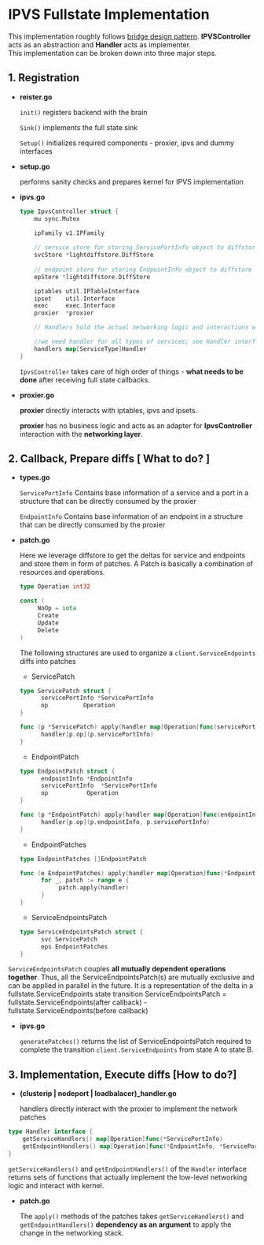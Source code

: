 # IPVS Fullstate Implementation

This implementation roughly follows [bridge design pattern](https://en.wikipedia.org/wiki/Bridge_pattern).  **IPVSController** acts as an abstraction and **Handler** acts as implementer.  
This implementation can be broken down into three major steps.

## 1. Registration

- **reister.go**

  ```init()``` registers backend with the brain

  ```Sink()``` implements the full state sink

  ```Setup()``` initializes required components - proxier, ipvs and dummy interfaces

- **setup.go**

  performs sanity checks and prepares kernel for IPVS implementation

- **ipvs.go**
  ```go
  type IpvsController struct {
      mu sync.Mutex
  
      ipFamily v1.IPFamily
      
      // service store for storing ServicePortInfo object to diffstore
      svcStore *lightdiffstore.DiffStore
      
      // endpoint store for storing EndpointInfo object to diffstore
      epStore *lightdiffstore.DiffStore
  
      iptables util.IPTableInterface
      ipset    util.Interface
      exec     exec.Interface
      proxier  *proxier
  
      // Handlers hold the actual networking logic and interactions with kernel modules 

      //we need handler for all types of services; see Handler interface for reference
      handlers map[ServiceType]Handler
  }
  ```
  ```IpvsController``` takes care of high order of things - **what needs to be done** after receiving full state
  callbacks.

- **proxier.go**

  **proxier** directly interacts with iptables, ipvs and ipsets.

  **proxier** has no business logic and acts as an adapter for **IpvsController** interaction with the **networking
  layer**.

## 2. Callback, Prepare diffs [ What to do? ]

- **types.go**

  ```ServicePortInfo``` Contains base information of a service and a port in a structure that can be directly consumed by the
  proxier

  ```EndpointInfo``` Contains base information of an endpoint in a structure that can be directly consumed by the
  proxier

- **patch.go**

  Here we leverage diffstore to get the deltas for service and endpoints and store them in form of patches. A Patch is
  basically a combination of resources and operations.
   ```go
  type Operation int32
  
  const (
        NoOp = iota
        Create
        Update
        Delete
  )
  ```
  The following structures are used to organize a ```client.ServiceEndpoints``` diffs into patches
    - ServicePatch
  ```go
  type ServicePatch struct {
        servicePortInfo *ServicePortInfo    
        op          Operation
  }
  ```

  ```go
  func (p *ServicePatch) apply(handler map[Operation]func(servicePortInfo *ServicePortInfo)) {
        handler[p.op](p.servicePortInfo)
  }
  ```
    - EndpointPatch
  ```go
  type EndpointPatch struct {
        endpointInfo *EndpointInfo
        servicePortInfo  *ServicePortInfo
        op           Operation
  }
  ```
  ```go
  func (p *EndpointPatch) apply(handler map[Operation]func(endpointInfo *EndpointInfo, servicePortInfo *ServicePortInfo)) {
        handler[p.op](p.endpointInfo, p.servicePortInfo)
  }
  ```
    - EndpointPatches
  ```go
  type EndpointPatches []EndpointPatch
  ```
  ```go
  func (e EndpointPatches) apply(handler map[Operation]func(*EndpointInfo, *ServicePortInfo)) {
	    for _, patch := range e {
		     patch.apply(handler)
        }
  }
  ```
    - ServiceEndpointsPatch
  ```go
  type ServiceEndpointsPatch struct {
        svc ServicePatch
        eps EndpointPatches
  }
  ```

```ServiceEndpointsPatch```  couples **all mutually dependent operations together**. Thus, all the ServiceEndpointsPatch(s) are mutually exclusive and can be applied in parallel in the future.
It is a representation of the delta in a fullstate.ServiceEndpoints state transition
ServiceEndpointsPatch = fullstate.ServiceEndpoints(after callback) - fullstate.ServiceEndpoints(before callback)

- **ipvs.go**

  ```generatePatches()``` returns the list of ServiceEndpointsPatch required to complete the transition ```client.ServiceEndpoints``` from state A to state B.

## 3. Implementation, Execute diffs [How to do?]

- **(clusterip | nodeport | loadbalacer)_handler.go**

  handlers directly interact with the proxier to implement the network patches

```go
type Handler interface {
	getServiceHandlers() map[Operation]func(*ServicePortInfo)
	getEndpointHandlers() map[Operation]func(*EndpointInfo, *ServicePortInfo)
}
```

```getServiceHandlers()``` and ```getEndpointHandlers()``` of the ```Handler``` interface returns sets of functions that
actually implement the low-level networking logic and interact with kernel.

- **patch.go**

  The ```apply()``` methods of the patches takes ```getServiceHandlers()``` and ```getEndpointHandlers()``` **dependency
  as an argument** to apply the change in the networking stack.

